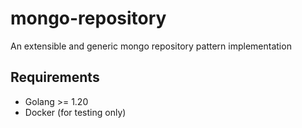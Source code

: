 # mongo-repository

An extensible and generic mongo repository pattern implementation

## Requirements

- Golang >= 1.20
- Docker (for testing only)
